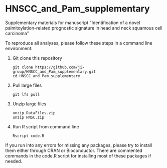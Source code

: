 # HNSCC\_and\_Pam\_supplementary
Supplementary materials for manuscript "Identification of a novel palmitoylation-related prognostic signature in head and neck squamous cell carcinoma"

To reproduce all analyses, please follow these steps in a command line environment:

1. Git clone this repository

	```
	git clone https://github.com/ji-group/HNSCC_and_Pam_supplementary.git
	cd HNSCC_and_Pam_supplementary
	```
2. Pull large files

	```
	git lfs pull
	```
3.	Unzip large files

	```
	unzip DataFiles.zip
	unzip HNSC.zip
	```
4. Run R script from command line

	```
	Rscript code.R
	```
	
If you run into any errors for missing any packages, please try to install them either through CRAN or Bioconductor.
There are commented commands in the code.R script for installing most of these packages if needed.

